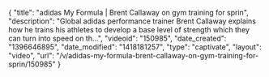 {
    "title": "adidas My Formula | Brent Callaway on gym training for sprin",
    "description": "Global adidas performance trainer Brent Callaway explains how he trains his athletes to develop a base level of strength which they can turn into speed on th...",
    "videoid": "150985",
    "date_created": "1396646895",
    "date_modified": "1418181257",
    "type": "captivate",
    "layout": "video",
    "url": "\/v\/adidas-my-formula-brent-callaway-on-gym-training-for-sprin\/150985"
}